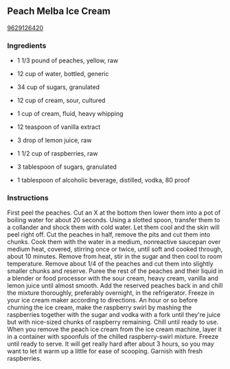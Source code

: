 ## Peach Melba Ice Cream

[9629126420](http://www.food.com/recipe/peach-melba-ice-cream-486916)

### Ingredients

 - 1 1/3 pound of peaches, yellow, raw

 - 12 cup of water, bottled, generic

 - 34 cup of sugars, granulated

 - 12 cup of cream, sour, cultured

 - 1 cup of cream, fluid, heavy whipping

 - 12 teaspoon of vanilla extract

 - 3 drop of lemon juice, raw

 - 1 1/2 cup of raspberries, raw

 - 3 tablespoon of sugars, granulated

 - 1 tablespoon of alcoholic beverage, distilled, vodka, 80 proof

### Instructions

First peel the peaches. Cut an X at the bottom then lower them into a pot of boiling water for about 20 seconds. Using a slotted spoon, transfer them to a collander and shock them with cold water. Let them cool and the skin will peel right off. Cut the peaches in half, remove the pits and cut them into chunks. Cook them with the water in a medium, nonreactive saucepan over medium heat, covered, stirring once or twice, until soft and cooked through, about 10 minutes. Remove from heat, stir in the sugar and then cool to room temperature. Remove about 1/4 of the peaches and cut them into slightly smaller chunks and reserve. Puree the rest of the peaches and their liquid in a blender or food processor with the sour cream, heavy cream, vanilla and lemon juice until almost smooth. Add the reserved peaches back in and chill the mixture thoroughly, preferably overnight, in the refrigerator. Freeze in your ice cream maker according to directions. An hour or so before churning the ice cream, make the raspberry swirl by mashing the raspberries together with the sugar and vodka with a fork until they're juice but with nice-sized chunks of raspberry remaining. Chill until ready to use. When you remove the peach ice cream from the ice cream machine, layer it in a container with spoonfuls of the chilled raspberry-swirl mixture. Freeze until ready to serve. It will get really hard after about 3 hours, so you may want to let it warm up a little for ease of scooping. Garnish with fresh raspberries.